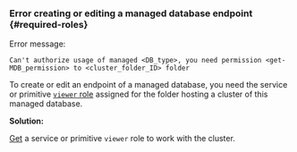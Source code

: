 ### Error creating or editing a managed database endpoint {#required-roles}

Error message:

```text
Can't authorize usage of managed <DB_type>, you need permission <get-MDB_permission> to <cluster_folder_ID> folder
```

To create or edit an endpoint of a managed database, you need the service or primitive [`viewer` role](../../../iam/roles-reference.md#viewer) assigned for the folder hosting a cluster of this managed database.


**Solution:**

[Get](../../../iam/operations/roles/grant.md) a service or primitive `viewer` role to work with the cluster.